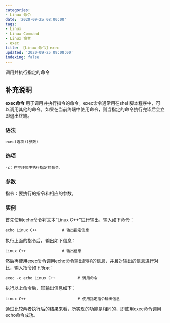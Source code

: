 ```yaml
---
categories:
- Linux 命令
date: '2020-09-25 08:00:00'
tags:
- Linux
- Linux Command
- Linux 命令
- exec
title: 【Linux 命令】exec
updated: '2020-09-25 09:08:00'
indexing: false
---
```


调用并执行指定的命令

## 补充说明

**exec命令** 用于调用并执行指令的命令。exec命令通常用在shell脚本程序中，可以调用其他的命令。如果在当前终端中使用命令，则当指定的命令执行完毕后会立即退出终端。

###  语法

```shell
exec(选项)(参数)
```

###  选项

```shell
-c：在空环境中执行指定的命令。
```

###  参数

指令：要执行的指令和相应的参数。

###  实例

首先使用echo命令将文本“Linux C++”进行输出，输入如下命令：

```shell
echo Linux C++           # 输出指定信息
```

执行上面的指令后，输出如下信息：

```shell
Linux C++                # 输出信息
```

然后再使用exec命令调用echo命令输出同样的信息，并且对输出的信息进行对比，输入指令如下所示：

```shell
exec -c echo Linux C++          # 调用命令
```

执行以上命令后，其输出信息如下：

```shell
Linux C++                       # 使用指定指令输出信息
```

通过比较两者执行后的结果来看，所实现的功能是相同的，即使用exec命令调用echo命令成功。


<!-- Linux命令行搜索引擎：https://jaywcjlove.github.io/linux-command/ -->